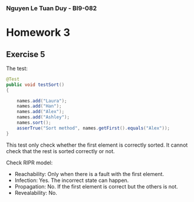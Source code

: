 ### Nguyen Le Tuan Duy - BI9-082

# Homework 3
## Exercise 5

The test:

```Java
@Test
public void testSort()
{

	names.add("Laura");
	names.add("Han");
	names.add("Alex");
	names.add("Ashley");
	names.sort();
	asserTrue("Sort method", names.getFirst().equals("Alex"));
}

```

This test only check whether the first element is correctly sorted. It cannot check that the rest is sorted correctly or not. 

Check RIPR model:

- Reachability: Only when there is a fault with the first element.
- Infection: Yes. The incorrect state can happen. 
- Propagation: No. If the first element is correct but the others is not.
- Revealability: No.